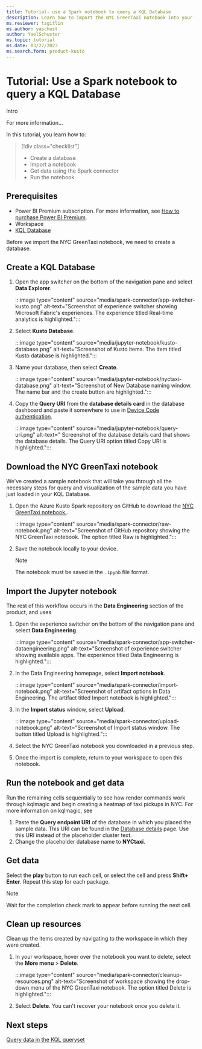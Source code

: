 ```yaml
---
title: Tutorial- use a Spark notebook to query a KQL Database
description: Learn how to import the NYC GreenTaxi notebook into your [!INCLUDE [product-name](../includes/product-name.md)] environment using the Spark connector.
ms.reviewer: tzgitlin
ms.author: yaschust
author: YaelSchuster
ms.topic: tutorial
ms.date: 03/27/2023
ms.search.form: product-kusto
---
```


# Tutorial: Use a Spark notebook to query a KQL Database

Intro

For more information...

In this tutorial, you learn how to:

> [!div class="checklist"]
>
> * Create a database
> * Import a notebook
> * Get data using the Spark connector
> * Run the notebook

## Prerequisites

* Power BI Premium subscription. For more information, see [How to purchase Power BI Premium](/power-bi/enterprise/service-admin-premium-purchase).
* Workspace
* [KQL Database](create-database.md)

Before we import the NYC GreenTaxi notebook, we need to create a database.

## Create a KQL Database

1. Open the app switcher on the bottom of the navigation pane and select **Data Explorer**.

    :::image type="content" source="media/spark-connector/app-switcher-kusto.png" alt-text="Screenshot of experience switcher showing Microsoft Fabric's experiences. The experience titled Real-time analytics is highlighted.":::

1. Select **Kusto Database**.

    :::image type="content" source="media/jupyter-notebook/kusto-database.png" alt-text="Screenshot of Kusto items. The item titled Kusto database is highlighted.":::

1. Name your database, then select **Create**.

    :::image type="content" source="media/jupyter-notebook/nyctaxi-database.png" alt-text="Screenshot of New Database naming window. The name bar and the create button are highlighted.":::

1. Copy the **Query URI** from the **database details card** in the database dashboard and paste it somewhere to use in [Device Code authentication](#device-code-authentication).

    :::image type="content" source="media/jupyter-notebook/query-uri.png" alt-text=" Screenshot of the database details card that shows the database details. The Query URI option titled Copy URI is highlighted.":::

## Download the NYC GreenTaxi notebook

We've created a sample notebook that will take you through all the necessary steps for query and visualization of the sample data you have just loaded in your KQL Database.

1. Open the Azure Kusto Spark repository on GitHub to download the [NYC GreenTaxi notebook.](https://github.com/Azure/azure-kusto-spark/blob/master/samples/src/main/trident/NYC-GreenTaxi-Read-Write-Data-To-Kusto.ipynb).

    :::image type="content" source="media/spark-connector/raw-notebook.png" alt-text="Screenshot of GitHub repository showing the NYC GreenTaxi notebook. The option titled Raw is highlighted.":::

1. Save the notebook locally to your device.

    > [!NOTE]
    > The notebook must be saved in the `.ipynb` file format.

## Import the Jupyter notebook

The rest of this workflow occurs in the **Data Engineering** section of the product, and uses <!-- a Jupyter notebook to query and visualize the data in your KQL Database.-->

1. Open the experience switcher on the bottom of the navigation pane and select **Data Engineering**.

    :::image type="content" source="media/spark-connector/app-switcher-dataengineering.png" alt-text="Screenshot of experience switcher showing available apps. The experience titled Data Engineering is highlighted.":::

1. In the Data Engineering homepage, select **Import notebook**.

    :::image type="content" source="media/spark-connector/import-notebook.png" alt-text="Screenshot of artifact options in Data Engineering. The artifact titled Import notebook is highlighted.":::

1. In the **Import status** window, select **Upload**.

    :::image type="content" source="media/spark-connector/upload-notebook.png" alt-text="Screenshot of Import status window. The button titled Upload is highlighted.":::

1. Select the NYC GreenTaxi notebook you downloaded in a previous step.
1. Once the import is complete, return to your workspace to open this notebook.

## Run the notebook and get data

Run the remaining cells sequentially to see how render commands work through kqlmagic and begin creating a heatmap of taxi pickups in NYC.
For more information on kqlmagic, see

1. Paste the **Query endpoint URI** of the database in which you placed the sample data. This URI can be found in the [Database details](create-database.md#database-details) page. Use this URI instead of the placeholder cluster text.
1. Change the placeholder database name to **NYCtaxi**.

## Get data

Select the **play** button to run each cell, or select the cell and press **Shift+ Enter**. Repeat this step for each package.

> [!NOTE]
> Wait for the completion check mark to appear before running the next cell.

## Clean up resources

Clean up the items created by navigating to the workspace in which they were created.

1. In your workspace, hover over the notebook you want to delete, select the **More menu** > **Delete**.

    :::image type="content" source="media/spark-connector/cleanup-resources.png" alt-text="Screenshot of workspace showing the drop-down menu of the NYC GreenTaxi notebook. The option titled Delete is highlighted.":::

1. Select **Delete**. You can't recover your notebook once you delete it.

## Next steps

[Query data in the KQL queryset](kusto-query-set.md)
